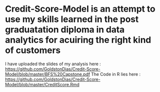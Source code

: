 # Credit-Score-Model is an attempt to use my skills learned in the post graduatation diploma in data analytics for acuiring the right kind of customers
I have uploaded the slides of my analysis here : https://github.com/GoldstonDias/Credit-Score-Model/blob/master/BFS%20Capstone.pdf 
The Code in R lies here : https://github.com/GoldstonDias/Credit-Score-Model/blob/master/CreditScore.Rmd
